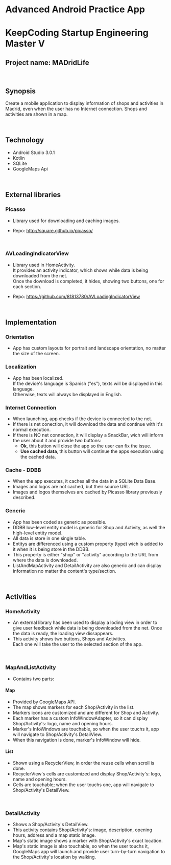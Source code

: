 # Advanced Android Practice App
# KeepCoding Startup Engineering Master V 

## Project name: MADridLife

<br>

## Synopsis
Create a mobile application to display information of shops and activities in Madrid, even when the user has no Internet connection.
Shops and activities are shown in a map.

<br>

## Technology
- Android Studio 3.0.1
- Kotlin
- SQLite
- GoogleMaps Api

<br>

## External libraries

### Picasso
- Library used for downloading and caching images.  

- Repo: <http://square.github.io/picasso/>

<br>

### AVLoadingIndicatorView
- Library used in HomeActivity.  
It provides an activity indicator, which shows while data is being downloaded from the net.  
Once the download is completed, it hides, showing two buttons, one for each section.

- Repo: <https://github.com/81813780/AVLoadingIndicatorView>

<br>

## Implementation

### Orientation
- App has custom layouts for portrait and landscape orientation, no matter the size of the screen.

### Localization
- App has been localized.  
If the device's language is Spanish ("es"), texts will be displayed in this language.  
Otherwise, texts will always be displayed in English.

### Internet Connection
- When launching, app checks if the device is connected to the net.  
- If there is net conection, it will download the data and continue with it's normal execution.
- If there is NO net connection, it will display a SnackBar, wich will inform the user about it and provide two buttons:
	- **Ok**, this button will close the app so the user can fix the issue.
	- **Use cached data**, this button will continue the apps execution using the cached data.

### Cache - DDBB
- When the app executes, it caches all the data in a SQLite Data Base.  
- Images and logos are not cached, but their source URL.  
- Images and logos themselves are cached by Picasso library previously described.

### Generic
- App has been coded as generic as possible.
- DDBB low-level entity model is generic for Shop and Activity, as well the high-level entity model.
- All data is store in one single table.
-  Entitys are differenced using a custom property (type) wich is added to it when it is being store in the DDBB.
- This property is either "shop" or "activity" according to the URL from where the data is downloaded.
- ListAndMapActivity and DetailActivity are also generic and can display information no matter the content's type/section.

<br>

## Activities
### HomeActivity
- An external library has been used to display a loding view in order to give user feedback while data is being downloaded from the net. Once the data is ready, the loading view dissappears. 
- This activity shows two buttons, Shops and Activities.  
Each one will take the user to the selected section of the app.

<br>

### MapAndListActivity
- Contains two parts:

#### Map
- Provided by GoogleMaps API.
- The map shows markers for each Shop/Activity in the list.
- Markers icons are customized and are different for Shop and Activity.
- Each marker has a custom InfoWindowAdapter, so it can display Shop/Activity's: logo, name and opening hours.
- Marker's InfoWindows are touchable, so when the user touchs it, app will navigate to Shop/Activity's DetailView.
- When this navigation is done, marker's InfoWindow will hide.

#### List
- Shown using a RecyclerView, in order the reuse cells when scroll is done.
- RecyclerView's cells are customized and display Shop/Activity's: logo, name and opening hours.
- Cells are touchable; when the user touchs one, app will navigate to Shop/Activity's DetailView.

<br>

### DetailActivity
- Shows a Shop/Activity's DetailView.
- This activity contains Shop/Activity's: image, description, opening hours, address and a map static image.
- Map's static image shows a marker with Shop/Activity's exact location.  
- Map's static image is also touchable, so when the user touchs it, GoogleMaps app will launch and provide user turn-by-turn navigation to the Shop/Activity's location by walking.

<br> 






